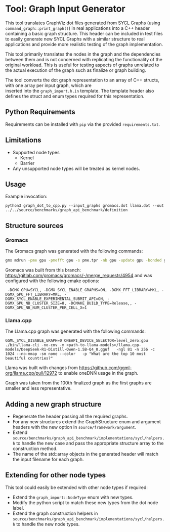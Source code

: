 # Tool: Graph Input Generator

This tool translates GraphViz dot files generated from SYCL Graphs (using `command_graph::print_graph()`) in real applications into a C++ header containing a basic graph structure.
This header can be included in test files to easily generate new SYCL Graphs with a similar structure to real applications and provide more realistic testing of the graph implementation.

This tool primarily translates the nodes in the graph and the dependencies between them and is not concerned with
replicating the functionality of the original workload. This is useful for testing aspects of graphs unrelated to
the actual execution of the graph such as finalize or graph building.

The tool converts the dot graph representation to an array of C++ structs, with one array per input graph, which are  
inserted into the `graph_import.h.in` template. The template header also defines the
struct and enum types required for this representation.

## Python Requirements

Requirements can be installed with `pip` via the provided `requirements.txt`.

## Limitations

- Supported node types
  - Kernel
  - Barrier
- Any unsupported node types will be treated as kernel nodes.

## Usage

Example invocation:

```
python3 graph_dot_to_cpp.py --input_graphs gromacs.dot llama.dot --out ../../source/benchmarks/graph_api_benchmark/definition
```

## Structure sources

### Gromacs

The Gromacs graph was generated with the following commands:

```bash
gmx mdrun -pme gpu -pmefft gpu -s pme.tpr -nb gpu -update gpu -bonded gpu -nstlist 100 -ntomp 4 -notunepme -resetstep 2000  -nobackup -noconfout -pin on” with the “SYCL_CACHE_PERSISTENT=1 ONEAPI_DEVICE_SELECTOR=level_zero:gpu UR_L0_CMD_BUFFER_USE_IMMEDIATE_APPEND_PATH=1

```

Gromacs was built from this branch: <https://gitlab.com/gromacs/gromacs/-/merge_requests/4954> and was configured with the following cmake options:

```
 -DGMX_GPU=SYCL, -DGMX_SYCL_ENABLE_GRAPHS=ON, -DGMX_FFT_LIBRARY=MKL, -DGMX_GPU_FFT_LIBRARY=MKL, -DGMX_SYCL_ENABLE_EXPERIMENTAL_SUBMIT_API=ON, -DGMX_GPU_NB_CLUSTER_SIZE=8, -DCMAKE_BUILD_TYPE=Release,, -DGMX_GPU_NB_NUM_CLUSTER_PER_CELL_X=1
```

### Llama.cpp

The Llama.cpp graph was generated with the following commands:

```
GGML_SYCL_DISABLE_GRAPH=0 ONEAPI_DEVICE_SELECTOR=level_zero:gpu ./bin/llama-cli -no-cnv -m <path-to-llama-models>/llama.cpp-models/DeepSeek-R1-Distill-Qwen-1.5B-Q4_0.gguf   -ngl 81 -n 256 -c 1024 --no-mmap -sm none --color   -p "What are the top 10 most beautiful countries?"

```

Llama was built with changes from <https://github.com/ggml-org/llama.cpp/pull/12972> to enable oneDNN usage in the graph.

Graph was taken from the 100th finalized graph as the first graphs are smaller and less representative.

## Adding a new graph structure

- Regenerate the header passing all the required graphs.
- For any new structures extend the GraphStructure enum and argument headers with the new option in `source/framework/argument`.
- Extend `source/benchmarks/graph_api_benchmark/implementations/sycl/helpers.h` to handle the new case and pass the appropriate structure array to the construction method.
- The name of the std::array objects in the generated header will match the input filename for each graph.

## Extending for other node types

This tool could easily be extended with other node types if required:

- Extend the `graph_import::NodeType` enum with new types.
- Modify the python script to match these new types from the dot node label.
- Extend the graph construction helpers in `source/benchmarks/graph_api_benchmark/implementations/sycl/helpers.h`
  to handle the new node types.
